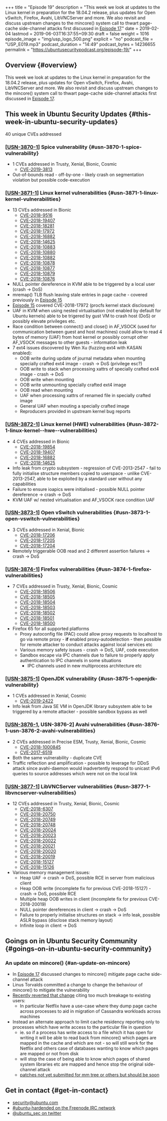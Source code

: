 +++
title = "Episode 19"
description = "This week we look at updates to the Linux kernel in preparation for the 18.04.2 release, plus updates for Open vSwitch, Firefox, Avahi, LibVNCServer and more. We also revisit and discuss upstream changes to the mincore() system call to thwart page-cache side-channel attacks first discussed in [Episode 17](https://ubuntusecuritypodcast.org/episode-17/)."
date = 2019-02-04
lastmod = 2019-06-03T16:37:55+09:30
draft = false
weight = 1016
episode_image = "img/usp_logo_500.png"
explicit = "no"
podcast_file = "USP_E019.mp3"
podcast_duration = "14:49"
podcast_bytes = 14236655
permalink = "https://ubuntusecuritypodcast.org/episode-19/"
+++

## Overview {#overview}

This week we look at updates to the Linux kernel in preparation for the 18.04.2 release, plus updates for Open vSwitch, Firefox, Avahi, LibVNCServer and more. We also revisit and discuss upstream changes to the mincore() system call to thwart page-cache side-channel attacks first discussed in [Episode 17](https://ubuntusecuritypodcast.org/episode-17/).


## This week in Ubuntu Security Updates {#this-week-in-ubuntu-security-updates}

40 unique CVEs addressed


### [[USN-3870-1](https://usn.ubuntu.com/3870-1/)] Spice vulnerability {#usn-3870-1-spice-vulnerability}

-   1 CVEs addressed in Trusty, Xenial, Bionic, Cosmic
    -   [CVE-2019-3813](https://people.canonical.com/~ubuntu-security/cve/CVE-2019-3813)
-   Out-of-bounds read - off-by-one - likely crash on segmentation violation but possible code-execution


### [[USN-3871-1](https://usn.ubuntu.com/3871-1/)] Linux kernel vulnerabilities {#usn-3871-1-linux-kernel-vulnerabilities}

-   13 CVEs addressed in Bionic
    -   [CVE-2018-9516](https://people.canonical.com/~ubuntu-security/cve/CVE-2018-9516)
    -   [CVE-2018-19407](https://people.canonical.com/~ubuntu-security/cve/CVE-2018-19407)
    -   [CVE-2018-18281](https://people.canonical.com/~ubuntu-security/cve/CVE-2018-18281)
    -   [CVE-2018-17972](https://people.canonical.com/~ubuntu-security/cve/CVE-2018-17972)
    -   [CVE-2018-16882](https://people.canonical.com/~ubuntu-security/cve/CVE-2018-16882)
    -   [CVE-2018-14625](https://people.canonical.com/~ubuntu-security/cve/CVE-2018-14625)
    -   [CVE-2018-10883](https://people.canonical.com/~ubuntu-security/cve/CVE-2018-10883)
    -   [CVE-2018-10880](https://people.canonical.com/~ubuntu-security/cve/CVE-2018-10880)
    -   [CVE-2018-10882](https://people.canonical.com/~ubuntu-security/cve/CVE-2018-10882)
    -   [CVE-2018-10878](https://people.canonical.com/~ubuntu-security/cve/CVE-2018-10878)
    -   [CVE-2018-10877](https://people.canonical.com/~ubuntu-security/cve/CVE-2018-10877)
    -   [CVE-2018-10879](https://people.canonical.com/~ubuntu-security/cve/CVE-2018-10879)
    -   [CVE-2018-10876](https://people.canonical.com/~ubuntu-security/cve/CVE-2018-10876)
-   NULL pointer dereference in KVM able to be triggered by a local user (crash -> DoS)
-   mremap() TLB flush leaving stale entries in page cache - covered previously in [Episode 15](https://ubuntusecuritypodcast.org/episode-15/)
-   [Episode 15](https://ubuntusecuritypodcast.org/episode-15/) covered CVE-2018-17972 (procfs kernel stack disclosure)
-   UAF in KVM when using nested virtualisation (not enabled by default for Ubuntu kernels) able to be trigered by gust VM to crash host (DoS) or possibly elevate privileges etc.
-   Race condition between connect() and close() in AF\_VSOCK (used for communication between guest and host machines) could allow to read 4 bytes of memory (UAF) from host kernel or possibly corrupt other AF\_VSOCK messages to other guests - information leak
-   7 ext4 issues discovered by Wen Xu (fuzzing ext4 with KASAN enabled):
    -   OOB write during update of journal metadata when mounting specially crafted ext4 image - crash -> DoS (privilege esc?)
    -   OOB write to stack when processing xattrs of specially crafted ext4 image - crash -> DoS
    -   OOB write when mounting
    -   OOB write unmounting specially crafted ext4 image
    -   OOB read when mounting
    -   UAF when processing xattrs of renamed file in specially crafted image
    -   General UAF when mouting a specially crafted image
    -   Reproducers provided in upstream kernel bug reports


### [[USN-3872-1](https://usn.ubuntu.com/3872-1/)] Linux kernel (HWE) vulnerabilities {#usn-3872-1-linux-kernel--hwe--vulnerabilities}

-   4 CVEs addressed in Bionic
    -   [CVE-2018-19854](https://people.canonical.com/~ubuntu-security/cve/CVE-2018-19854)
    -   [CVE-2018-19407](https://people.canonical.com/~ubuntu-security/cve/CVE-2018-19407)
    -   [CVE-2018-16882](https://people.canonical.com/~ubuntu-security/cve/CVE-2018-16882)
    -   [CVE-2018-14625](https://people.canonical.com/~ubuntu-security/cve/CVE-2018-14625)
-   Info leak from crypto subsystem - regression of CVE-2013-2547 - fail to fully initialise structure members copied to userspace - unlike CVE-2013-2547, able to be exploited by a standard user without any capabilities
-   Failure to ensure ioapics were initialised - possible NULL pointer dereference -> crash -> DoS
-   KVM UAF w/ nested virtualisation and AF\_VSOCK race condition UAF


### [[USN-3873-1](https://usn.ubuntu.com/3873-1/)] Open vSwitch vulnerabilities {#usn-3873-1-open-vswitch-vulnerabilities}

-   3 CVEs addressed in Xenial, Bionic
    -   [CVE-2018-17206](https://people.canonical.com/~ubuntu-security/cve/CVE-2018-17206)
    -   [CVE-2018-17205](https://people.canonical.com/~ubuntu-security/cve/CVE-2018-17205)
    -   [CVE-2018-17204](https://people.canonical.com/~ubuntu-security/cve/CVE-2018-17204)
-   Remotely triggerable OOB read and 2 different assertion failures -> crash -> DoS


### [[USN-3874-1](https://usn.ubuntu.com/3874-1/)] Firefox vulnerabilities {#usn-3874-1-firefox-vulnerabilities}

-   7 CVEs addressed in Trusty, Xenial, Bionic, Cosmic
    -   [CVE-2018-18506](https://people.canonical.com/~ubuntu-security/cve/CVE-2018-18506)
    -   [CVE-2018-18505](https://people.canonical.com/~ubuntu-security/cve/CVE-2018-18505)
    -   [CVE-2018-18504](https://people.canonical.com/~ubuntu-security/cve/CVE-2018-18504)
    -   [CVE-2018-18503](https://people.canonical.com/~ubuntu-security/cve/CVE-2018-18503)
    -   [CVE-2018-18502](https://people.canonical.com/~ubuntu-security/cve/CVE-2018-18502)
    -   [CVE-2018-18501](https://people.canonical.com/~ubuntu-security/cve/CVE-2018-18501)
    -   [CVE-2018-18500](https://people.canonical.com/~ubuntu-security/cve/CVE-2018-18500)
-   Firefox 65 for all supported platforms
    -   Proxy autoconfig file (PAC) could allow proxy requests to localhost to go via remote proxy - **if** enabled proxy-autodetection - then possible for remote attacker to conduct attacks against local services etc
    -   Various memory safety issues - crash -> DoS, UAF, code execution
    -   Sandbox escape via IPC channels due to failure to properly apply authentication to IPC channels in some situations
        -   IPC channels used in new multiprocess architecture etc


### [[USN-3875-1](https://usn.ubuntu.com/3875-1/)] OpenJDK vulnerability {#usn-3875-1-openjdk-vulnerability}

-   1 CVEs addressed in Xenial, Cosmic
    -   [CVE-2019-2422](https://people.canonical.com/~ubuntu-security/cve/CVE-2019-2422)
-   Info leak from Java SE VM in OpenJDK library subsystem able to be triggered by a remote attacker - possible sandbox bypass as well


### [[USN-3876-1](https://usn.ubuntu.com/3876-1/), USN-3876-2] Avahi vulnerabilities {#usn-3876-1-usn-3876-2-avahi-vulnerabilities}

-   2 CVEs addressed in Precise ESM, Trusty, Xenial, Bionic, Cosmic
    -   [CVE-2018-1000845](https://people.canonical.com/~ubuntu-security/cve/CVE-2018-1000845)
    -   [CVE-2017-6519](https://people.canonical.com/~ubuntu-security/cve/CVE-2017-6519)
-   Both the same vulnerability - duplicate CVE
-   Traffic reflection and amplification - possible to leverage for DDoS attack since avahi-daemon would inadvertently respond to unicast IPv6 queries to source addresses which were not on the local link


### [[USN-3877-1](https://usn.ubuntu.com/3877-1/)] LibVNCServer vulnerabilities {#usn-3877-1-libvncserver-vulnerabilities}

-   12 CVEs addressed in Trusty, Xenial, Bionic, Cosmic
    -   [CVE-2018-6307](https://people.canonical.com/~ubuntu-security/cve/CVE-2018-6307)
    -   [CVE-2018-20750](https://people.canonical.com/~ubuntu-security/cve/CVE-2018-20750)
    -   [CVE-2018-20749](https://people.canonical.com/~ubuntu-security/cve/CVE-2018-20749)
    -   [CVE-2018-20748](https://people.canonical.com/~ubuntu-security/cve/CVE-2018-20748)
    -   [CVE-2018-20024](https://people.canonical.com/~ubuntu-security/cve/CVE-2018-20024)
    -   [CVE-2018-20023](https://people.canonical.com/~ubuntu-security/cve/CVE-2018-20023)
    -   [CVE-2018-20022](https://people.canonical.com/~ubuntu-security/cve/CVE-2018-20022)
    -   [CVE-2018-20021](https://people.canonical.com/~ubuntu-security/cve/CVE-2018-20021)
    -   [CVE-2018-20020](https://people.canonical.com/~ubuntu-security/cve/CVE-2018-20020)
    -   [CVE-2018-20019](https://people.canonical.com/~ubuntu-security/cve/CVE-2018-20019)
    -   [CVE-2018-15127](https://people.canonical.com/~ubuntu-security/cve/CVE-2018-15127)
    -   [CVE-2018-15126](https://people.canonical.com/~ubuntu-security/cve/CVE-2018-15126)
-   Various memory management issues:
    -   Heap UAF -> crash -> DoS, possible RCE in server from malicious client
    -   Heap OOB write (incomplete fix for previous CVE-2018-15127) - crash -> DoS, possible RCE
    -   Multiple heap OOB writes in client (incomplete fix for previous CVE-2018-20019)
    -   NULL pointer dereferences in client -> crash -> DoS
    -   Failure to properly initialise structures on stack -> info leak, possible ASLR bypass (disclose stack memory layout)
    -   Infinite loop in client -> DoS


## Goings on in Ubuntu Security Community {#goings-on-in-ubuntu-security-community}


### An update on mincore() {#an-update-on-mincore}

-   In [Episode 17](https://ubuntusecuritypodcast.org/episode-17/) discussed changes to mincore() mitigate page cache side-channel attack
-   Linus Torvalds committed a change to change the behaviour of mincore() to mitigate the vulnerability
-   [Recently reverted that change](https://git.kernel.org/pub/scm/linux/kernel/git/torvalds/linux.git/commit/?id=30bac164aca750892b93eef350439a0562a68647) citing too much breakage to existing users:
    -   In particular Netflix have a use-case where they dump page cache across processes to aid in migration of Cassandra workloads across machines
-   Instead an alternate approach to limit cache residency reporting only to processes which have write access to the particular file in question
    -   ie. so if a process has write access to a file which it has open for writing it will be able to read back from mincore() which pages are mapped in the cache and which are not - so will still work for the Netflix and others case of databases wanting to know which pages are mapped or not from disk
    -   will stop the case of being able to know which pages of shared system libraries etc are mapped and hence stop the original side-channel attack
    -   [patches not yet submitted for mm tree or others but should be soon](https://git.kernel.org/pub/scm/linux/kernel/git/jikos/jikos.git/log/?h=pagecache-sidechannel-v2)


## Get in contact {#get-in-contact}

-   [security@ubuntu.com](mailto:security@ubuntu.com)
-   [#ubuntu-hardended on the Freenode IRC network](http://webchat.freenode.net?channels=%23ubuntu-hardened&uio=d4)
-   [@ubuntu\_sec on twitter](https://twitter.com/ubuntu%5Fsec)